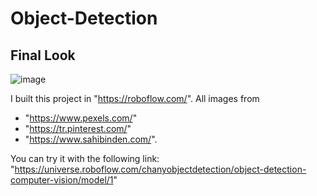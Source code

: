 # Object-Detection
## Final Look
![image](https://github.com/Pharaoh-C/Object-Detection/assets/113353248/c4f18f48-5d10-4d72-9cab-bee7bed5903b)




I built this project in "https://roboflow.com/". All images from 
* "https://www.pexels.com/"
* "https://tr.pinterest.com/"
* "https://www.sahibinden.com/".


You can try it with the following link:
"https://universe.roboflow.com/chanyobjectdetection/object-detection-computer-vision/model/1"
